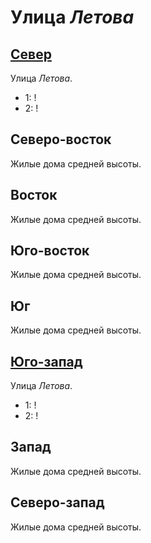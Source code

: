 # Улица *Летова*

## [Север](./590080.md)

Улица *Летова*.

* 1:    !
* 2:    !

## Северо-восток

Жилые дома средней высоты.

## Восток

Жилые дома средней высоты.

## Юго-восток

Жилые дома средней высоты.

## Юг

Жилые дома средней высоты.

## [Юго-запад](./587087.md)

Улица *Летова*.

* 1:    !
* 2:    !

## Запад

Жилые дома средней высоты.

## Северо-запад

Жилые дома средней высоты.

